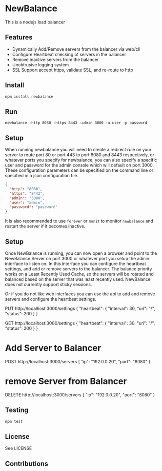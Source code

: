 # NewBalance

This is a nodejs load balancer

## Features

* Dynamically Add/Remove servers from the balancer via web/cli
* Configure Heartbeat checking of servers in the balancer
* Remove inactive servers from the balancer
* Unobtrusive logging system
* SSL Support accept https, validate SSL, and re-route to http

## Install

``` sh
npm install newbalance
```

## Run

```
newbalance -http 8080 -https 8443 -admin 3000 -u user -p password
```

## Setup

When running newbalance you will need to create a redirect rule on your
server to route port 80 or port 443 to port 8080 and 8443 respectively,
or whatever ports you specify for newbalance, you can also specify a
specific user and password for the admin console which will default on
port 3000.  These configuration parameters can be specified on the
command line or specified in a json configuration file.

``` json
{
  "http": "8080",
  "https": "8443",
  "admin": "3000",
  "user": "admin",
  "password": "password"
}
```

It is also recommended to use `forever` or `monit` to monitor
`newbalance` and restart the server if it becomes inactive.

## Setup

Once NewBalance is running, you can now open a browser and point to the
NewBalance Server on port 3000 or whatever port you setup the admin
interface to listen on.  In this interface you can configure the
heartbeat settings, and add or remove servers to the balancer.  The
balance priority works on a Least Recently Used Cache, so the servers
will be rotated and balanced based on the server that was least recently
used.  NewBalance does not currently support sticky sessions.

Or if you do not like web interfaces you can use the api to add and
remove servers and configure the heartbeat settings.

PUT http://localhost:3000/settings
{
  "heartbeat": {
    "interval": 30,
    "uri": "/",
    "status": 200
  }
}

GET http://localhost:3000/settings
{
  "heartbeat": {
    "interval": 30,
    "uri": "/",
    "status": 200
  }
}

# Add Server to Balancer

POST http://localhost:3000/servers
{
  "ip": "192.0.0.20",
  "port": "8080"
}

# remove Server from Balancer

DELETE http://localhost:3000/servers
{
  "ip": "192.0.0.20",
  "port": "8080"
}


## Testing

``` sh
npm test
```

## License

See LICENSE

## Contributions


